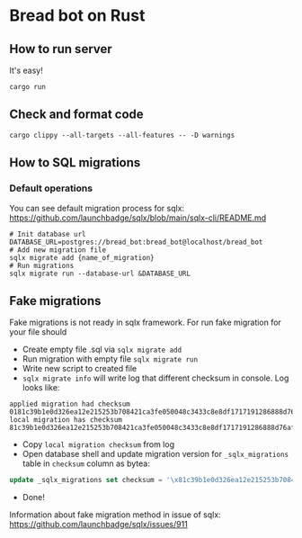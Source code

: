 # Bread bot on Rust

## How to run server
It's easy! 
```shell
cargo run
```


## Check and format code
```shell
cargo clippy --all-targets --all-features -- -D warnings
```

## How to SQL migrations

### Default operations
You can see default migration process for sqlx: https://github.com/launchbadge/sqlx/blob/main/sqlx-cli/README.md 

```shell
# Init database url
DATABASE_URL=postgres://bread_bot:bread_bot@localhost/bread_bot
# Add new migration file
sqlx migrate add {name_of_migration}
# Run migrations
sqlx migrate run --database-url &DATABASE_URL
```

## Fake migrations

Fake migrations is not ready in sqlx framework.
For run fake migration for your file should
- Create empty file .sql via `sqlx migrate add`
- Run migration with empty file `sqlx migrate run`
- Write new script to created file
- `sqlx migrate info` will write log that different checksum in console. Log looks like:
```shell
applied migration had checksum 0181c39b1e0d326ea12e215253b708421ca3fe050048c3433c8e8df1717191286888d76af856f25a9f90463ba75f9973fa
local migration has checksum   81c39b1e0d326ea12e215253b708421ca3fe050048c3433c8e8df1717191286888d76af856f25a9f90463ba75f9973fa
```
- Copy `local migration checksum` from log
- Open database shell and update migration version for `_sqlx_migrations` table in `checksum` column as bytea:
```sql
update _sqlx_migrations set checksum = '\x81c39b1e0d326ea12e215253b708421ca3fe050048c3433c8e8df1717191286888d76af856f25a9f90463ba75f9973fa'::bytea where version = 20240204005259;
```
- Done!

Information about fake migration method in issue of sqlx: https://github.com/launchbadge/sqlx/issues/911 
